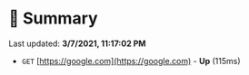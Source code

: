 # 📖 Summary
Last updated: **3/7/2021, 11:17:02 PM**

- `GET` [https://google.com](https://google.com) - **Up** (115ms)
